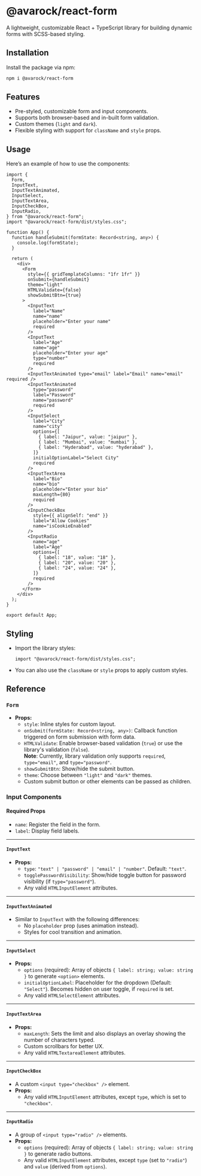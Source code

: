 # @avarock/react-form

A lightweight, customizable React + TypeScript library for building dynamic forms with SCSS-based styling.

## Installation

Install the package via npm:

```bash
npm i @avarock/react-form
```

## Features

- Pre-styled, customizable form and input components.
- Supports both browser-based and in-built form validation.
- Custom themes (`light` and `dark`).
- Flexible styling with support for `className` and `style` props.

## Usage

Here’s an example of how to use the components:

```tsx
import {
  Form,
  InputText,
  InputTextAnimated,
  InputSelect,
  InputTextArea,
  InputCheckBox,
  InputRadio,
} from "@avarock/react-form";
import "@avarock/react-form/dist/styles.css";

function App() {
  function handleSubmit(formState: Record<string, any>) {
    console.log(formState);
  }

  return (
    <div>
      <Form
        style={{ gridTemplateColumns: "1fr 1fr" }}
        onSubmit={handleSubmit}
        theme="light"
        HTMLValidate={false}
        showSubmitBtn={true}
      >
        <InputText
          label="Name"
          name="name"
          placeholder="Enter your name"
          required
        />
        <InputText
          label="Age"
          name="age"
          placeholder="Enter your age"
          type="number"
          required
        />
        <InputTextAnimated type="email" label="Email" name="email" required />
        <InputTextAnimated
          type="password"
          label="Password"
          name="password"
          required
        />
        <InputSelect
          label="City"
          name="city"
          options={[
            { label: "Jaipur", value: "jaipur" },
            { label: "Mumbai", value: "mumbai" },
            { label: "Hyderabad", value: "hyderabad" },
          ]}
          initialOptionLabel="Select City"
          required
        />
        <InputTextArea
          label="Bio"
          name="bio"
          placeholder="Enter your bio"
          maxLength={80}
          required
        />
        <InputCheckBox
          style={{ alignSelf: "end" }}
          label="Allow Cookies"
          name="isCookieEnabled"
        />
        <InputRadio
          name="age"
          label="Age"
          options={[
            { label: "18", value: "18" },
            { label: "20", value: "20" },
            { label: "24", value: "24" },
          ]}
          required
        />
      </Form>
    </div>
  );
}

export default App;
```

## Styling

- Import the library styles:
  ```tsx
  import "@avarock/react-form/dist/styles.css";
  ```
- You can also use the `className` or `style` props to apply custom styles.

## Reference

### **`Form`**

- **Props:**
  - `style`: Inline styles for custom layout.
  - `onSubmit(formState: Record<string, any>)`: Callback function triggered on form submission with form data.
  - `HTMLValidate`: Enable browser-based validation (`true`) or use the library's validation (`false`).  
    **Note**: Currently, library validation only supports `required`, `type="email"`, and `type="password"`.
  - `showSubmitBtn`: Show/hide the submit button.
  - `theme`: Choose between `"light"` and `"dark"` themes.
  - Custom submit button or other elements can be passed as children.

### **Input Components**

#### Required Props

- `name`: Register the field in the form.
- `label`: Display field labels.

---

#### **`InputText`**

- **Props:**
  - `type`: `"text" | "password" | "email" | "number"`. Default: `"text"`.
  - `togglePasswordVisibility`: Show/hide toggle button for password visibility (if `type="password"`).
  - Any valid `HTMLInputElement` attributes.

---

#### **`InputTextAnimated`**

- Similar to `InputText` with the following differences:
  - No `placeholder` prop (uses animation instead).
  - Styles for cool transition and animation.

---

#### **`InputSelect`**

- **Props:**
  - `options` (required): Array of objects `{ label: string; value: string }` to generate `<option>` elements.
  - `initialOptionLabel`: Placeholder for the dropdown (Default: `"Select"`). Becomes hidden on user toggle, if `required` is set.
  - Any valid `HTMLSelectElement` attributes.

---

#### **`InputTextArea`**

- **Props:**
  - `maxLength`: Sets the limit and also displays an overlay showing the number of characters typed.
  - Custom scrollbars for better UX.
  - Any valid `HTMLTextareaElement` attributes.

---

#### **`InputCheckBox`**

- A custom `<input type="checkbox" />` element.
- **Props:**
  - Any valid `HTMLInputElement` attributes, except `type`, which is set to `"checkbox"`.

---

#### **`InputRadio`**

- A group of `<input type="radio" />` elements.
- **Props:**
  - `options` (required): Array of objects `{ label: string; value: string }` to generate radio buttons.
  - Any valid `HTMLInputElement` attributes, except `type` (set to `"radio"`) and `value` (derived from `options`).
